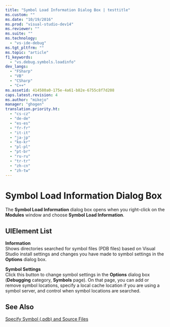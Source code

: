 ```yaml
---
title: "Symbol Load Information Dialog Box | testtitle"
ms.custom: ""
ms.date: "10/19/2016"
ms.prod: "visual-studio-dev14"
ms.reviewer: ""
ms.suite: ""
ms.technology: 
  - "vs-ide-debug"
ms.tgt_pltfrm: ""
ms.topic: "article"
f1_keywords: 
  - "vs.debug.symbols.loadinfo"
dev_langs: 
  - "FSharp"
  - "VB"
  - "CSharp"
  - "C++"
ms.assetid: 414580a0-175e-4a61-b82e-6755c8f7d208
caps.latest.revision: 4
ms.author: "mikejo"
manager: "ghogen"
translation.priority.ht: 
  - "cs-cz"
  - "de-de"
  - "es-es"
  - "fr-fr"
  - "it-it"
  - "ja-jp"
  - "ko-kr"
  - "pl-pl"
  - "pt-br"
  - "ru-ru"
  - "tr-tr"
  - "zh-cn"
  - "zh-tw"
---
```

# Symbol Load Information Dialog Box
The **Symbol Load Information** dialog box opens when you right-click on the **Modules** window and choose **Symbol Load Information**.  
  
## UIElement List  
 **Information**  
 Shows directories searched for symbol files (PDB files) based on Visual Studio install settings and changes you have made to symbol settings in the **Options** dialog box.  
  
 **Symbol Settings**  
 Click this button to change symbol settings in the **Options** dialog box (**Debugging** category, **Symbols** page). On that page, you can add or remove symbol locations, specify a local cache location if you are using a symbol server, and control when symbol locations are searched.  
  
## See Also  
 [Specify Symbol (.pdb) and Source Files](../debugger/specify-symbol--.pdb--and-source-files-in-the-visual-studio-debugger.md)